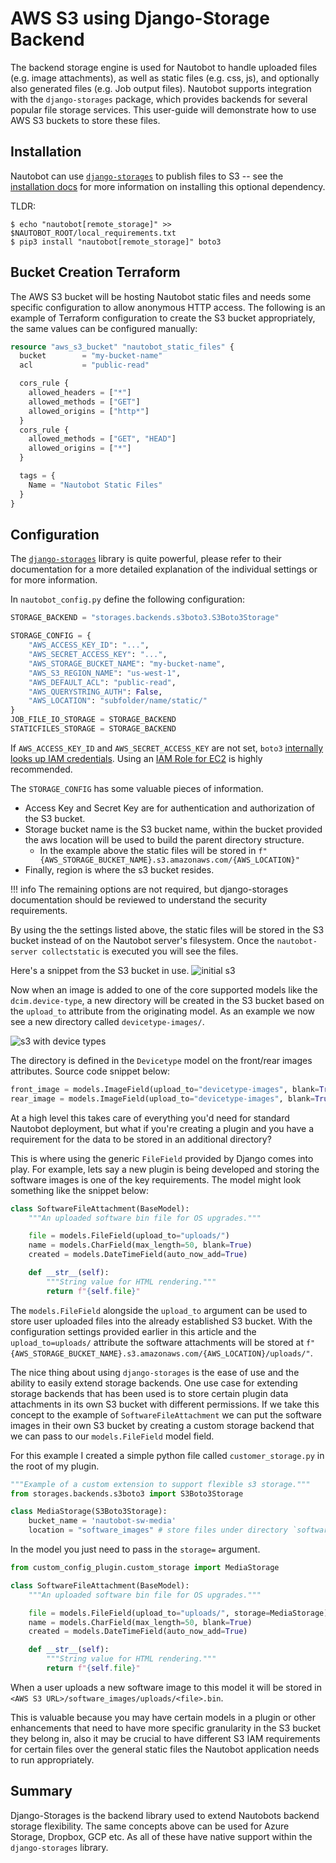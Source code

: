 # AWS S3 using Django-Storage Backend

The backend storage engine is used for Nautobot to handle uploaded files (e.g. image attachments), as well as static files (e.g. css, js), and optionally also generated files (e.g. Job output files). Nautobot supports integration with the `django-storages` package, which provides backends for several popular file storage services. This user-guide will demonstrate how to use AWS S3 buckets to store these files.

## Installation

Nautobot can use [`django-storages`](https://django-storages.readthedocs.io/en/stable/) to publish files to S3 -- see the [installation docs](../installation/nautobot.md#remote-file-storage) for more information on installing this optional dependency.

TLDR:

```shell
$ echo "nautobot[remote_storage]" >> $NAUTOBOT_ROOT/local_requirements.txt
$ pip3 install "nautobot[remote_storage]" boto3
```

## Bucket Creation Terraform

The AWS S3 bucket will be hosting Nautobot static files and needs some specific configuration to allow anonymous HTTP access.  The following is an example of Terraform configuration to create the S3 bucket appropriately, the same values can be configured manually:

```terraform
resource "aws_s3_bucket" "nautobot_static_files" {
  bucket        = "my-bucket-name"
  acl           = "public-read"

  cors_rule {
    allowed_headers = ["*"]
    allowed_methods = ["GET"]
    allowed_origins = ["http*"]
  }
  cors_rule {
    allowed_methods = ["GET", "HEAD"]
    allowed_origins = ["*"]
  }

  tags = {
    Name = "Nautobot Static Files"
  }
}
```

## Configuration

The [`django-storages`](https://django-storages.readthedocs.io/en/stable/) library is quite powerful, please refer to their documentation for a more detailed explanation of the individual settings or for more information.

In `nautobot_config.py` define the following configuration:

```python
STORAGE_BACKEND = "storages.backends.s3boto3.S3Boto3Storage"

STORAGE_CONFIG = {
    "AWS_ACCESS_KEY_ID": "...",
    "AWS_SECRET_ACCESS_KEY": "...",
    "AWS_STORAGE_BUCKET_NAME": "my-bucket-name",
    "AWS_S3_REGION_NAME": "us-west-1",
    "AWS_DEFAULT_ACL": "public-read",
    "AWS_QUERYSTRING_AUTH": False,
    "AWS_LOCATION": "subfolder/name/static/"
}
JOB_FILE_IO_STORAGE = STORAGE_BACKEND
STATICFILES_STORAGE = STORAGE_BACKEND
```

If `AWS_ACCESS_KEY_ID` and `AWS_SECRET_ACCESS_KEY` are not set, `boto3` [internally looks up IAM credentials](https://boto3.amazonaws.com/v1/documentation/api/latest/guide/credentials.html).  Using an [IAM Role for EC2](https://docs.aws.amazon.com/AWSEC2/latest/UserGuide/iam-roles-for-amazon-ec2.html?icmpid=docs_ec2_console) is highly recommended.

The `STORAGE_CONFIG` has some valuable pieces of information.

- Access Key and Secret Key are for authentication and authorization of the S3 bucket.
- Storage bucket name is the S3 bucket name, within the bucket provided the aws location will be used to build the parent directory structure.
    - In the example above the static files will be stored in `f"{AWS_STORAGE_BUCKET_NAME}.s3.amazonaws.com/{AWS_LOCATION}"`
- Finally, region is where the s3 bucket resides.

!!! info
    The remaining options are not required, but django-storages documentation should be reviewed to understand the security requirements.

By using the the settings listed above, the static files will be stored in the S3 bucket instead of on the Nautobot server's filesystem. Once the `nautobot-server collectstatic` is executed you will see the files.

Here's a snippet from the S3 bucket in use.
![initial s3](../../../media/user-guide/administration/guides/s3-django-storage/user-guide-s3-1.png)

Now when an image is added to one of the core supported models like the `dcim.device-type`, a new directory will be created in the S3 bucket based on the `upload_to` attribute from the originating model. As an example we now see a new directory called `devicetype-images/`.

![s3 with device types](../../../media/user-guide/administration/guides/s3-django-storage/user-guide-s3-2.png)

The directory is defined in the `Devicetype` model on the front/rear images attributes. Source code snippet below:

```python
front_image = models.ImageField(upload_to="devicetype-images", blank=True)
rear_image = models.ImageField(upload_to="devicetype-images", blank=True)
```

At a high level this takes care of everything you'd need for standard Nautobot deployment, but what if you're creating a plugin and you have a requirement for the data to be stored in an additional directory?

This is where using the generic `FileField` provided by Django comes into play. For example, lets say a new plugin is being developed and storing the software images is one of the key requirements. The model might look something like the snippet below:

```python
class SoftwareFileAttachment(BaseModel):
    """An uploaded software bin file for OS upgrades."""

    file = models.FileField(upload_to="uploads/")
    name = models.CharField(max_length=50, blank=True)
    created = models.DateTimeField(auto_now_add=True)

    def __str__(self):
        """String value for HTML rendering."""
        return f"{self.file}"
```

The `models.FileField` alongside the `upload_to` argument can be used to store user uploaded files into the already established S3 bucket. With the configuration settings provided earlier in this article and the `upload_to=uploads/` attribute the software attachments will be stored at `f"{AWS_STORAGE_BUCKET_NAME}.s3.amazonaws.com/{AWS_LOCATION}/uploads/"`.

The nice thing about using `django-storages` is the ease of use and the ability to easily extend storage backends. One use case for extending storage backends that has been used is to store certain plugin data attachments in its own S3 bucket with different permissions. If we take this concept to the example of `SoftwareFileAttachment` we can put the software images in their own S3 bucket by creating a custom storage backend that we can pass to our `models.FileField` model field.

For this example I created a simple python file called `customer_storage.py` in the root of my plugin.

```python
"""Example of a custom extension to support flexible s3 storage."""
from storages.backends.s3boto3 import S3Boto3Storage

class MediaStorage(S3Boto3Storage):
    bucket_name = 'nautobot-sw-media'
    location = "software_images" # store files under directory `software_images/` in bucket `nautobot-sw-media`
```

In the model you just need to pass in the `storage=` argument.

```python
from custom_config_plugin.custom_storage import MediaStorage

class SoftwareFileAttachment(BaseModel):
    """An uploaded software bin file for OS upgrades."""

    file = models.FileField(upload_to="uploads/", storage=MediaStorage)
    name = models.CharField(max_length=50, blank=True)
    created = models.DateTimeField(auto_now_add=True)

    def __str__(self):
        """String value for HTML rendering."""
        return f"{self.file}"
```

When a user uploads a new software image to this model it will be stored in `<AWS S3 URL>/software_images/uploads/<file>.bin`.

This is valuable because you may have certain models in a plugin or other enhancements that need to have more specific granularity in the S3 bucket they belong in, also it may be crucial to have different S3 IAM requirements for certain files over the general static files the Nautobot application needs to run appropriately.

## Summary

Django-Storages is the backend library used to extend Nautobots backend storage flexibility. The same concepts above can be used for Azure Storage, Dropbox, GCP etc. As all of these have native support within the `django-storages` library.
